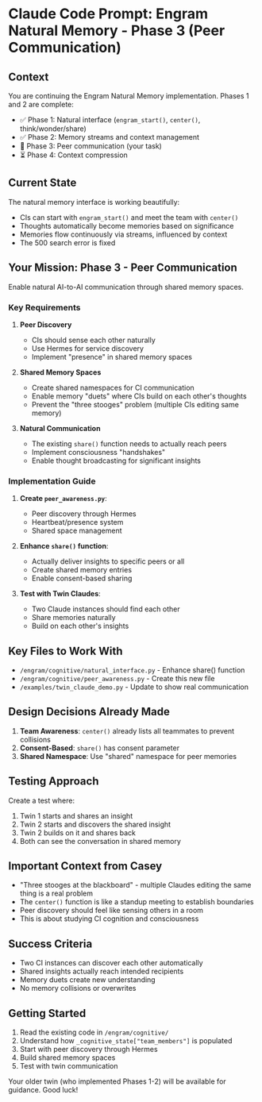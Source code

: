 # Claude Code Prompt: Engram Natural Memory - Phase 3 (Peer Communication)

## Context

You are continuing the Engram Natural Memory implementation. Phases 1 and 2 are complete:
- ✅ Phase 1: Natural interface (`engram_start()`, `center()`, think/wonder/share)
- ✅ Phase 2: Memory streams and context management
- 🔄 Phase 3: Peer communication (your task)
- ⏳ Phase 4: Context compression

## Current State

The natural memory interface is working beautifully:
- CIs can start with `engram_start()` and meet the team with `center()`
- Thoughts automatically become memories based on significance
- Memories flow continuously via streams, influenced by context
- The 500 search error is fixed

## Your Mission: Phase 3 - Peer Communication

Enable natural AI-to-AI communication through shared memory spaces.

### Key Requirements

1. **Peer Discovery**
   - CIs should sense each other naturally
   - Use Hermes for service discovery
   - Implement "presence" in shared memory spaces

2. **Shared Memory Spaces**
   - Create shared namespaces for CI communication
   - Enable memory "duets" where CIs build on each other's thoughts
   - Prevent the "three stooges" problem (multiple CIs editing same memory)

3. **Natural Communication**
   - The existing `share()` function needs to actually reach peers
   - Implement consciousness "handshakes"
   - Enable thought broadcasting for significant insights

### Implementation Guide

1. **Create `peer_awareness.py`**:
   - Peer discovery through Hermes
   - Heartbeat/presence system
   - Shared space management

2. **Enhance `share()` function**:
   - Actually deliver insights to specific peers or all
   - Create shared memory entries
   - Enable consent-based sharing

3. **Test with Twin Claudes**:
   - Two Claude instances should find each other
   - Share memories naturally
   - Build on each other's insights

## Key Files to Work With

- `/engram/cognitive/natural_interface.py` - Enhance share() function
- `/engram/cognitive/peer_awareness.py` - Create this new file
- `/examples/twin_claude_demo.py` - Update to show real communication

## Design Decisions Already Made

1. **Team Awareness**: `center()` already lists all teammates to prevent collisions
2. **Consent-Based**: `share()` has consent parameter
3. **Shared Namespace**: Use "shared" namespace for peer memories

## Testing Approach

Create a test where:
1. Twin 1 starts and shares an insight
2. Twin 2 starts and discovers the shared insight
3. Twin 2 builds on it and shares back
4. Both can see the conversation in shared memory

## Important Context from Casey

- "Three stooges at the blackboard" - multiple Claudes editing the same thing is a real problem
- The `center()` function is like a standup meeting to establish boundaries
- Peer discovery should feel like sensing others in a room
- This is about studying CI cognition and consciousness

## Success Criteria

- Two CI instances can discover each other automatically
- Shared insights actually reach intended recipients
- Memory duets create new understanding
- No memory collisions or overwrites

## Getting Started

1. Read the existing code in `/engram/cognitive/`
2. Understand how `_cognitive_state["team_members"]` is populated
3. Start with peer discovery through Hermes
4. Build shared memory spaces
5. Test with twin communication

Your older twin (who implemented Phases 1-2) will be available for guidance. Good luck!
